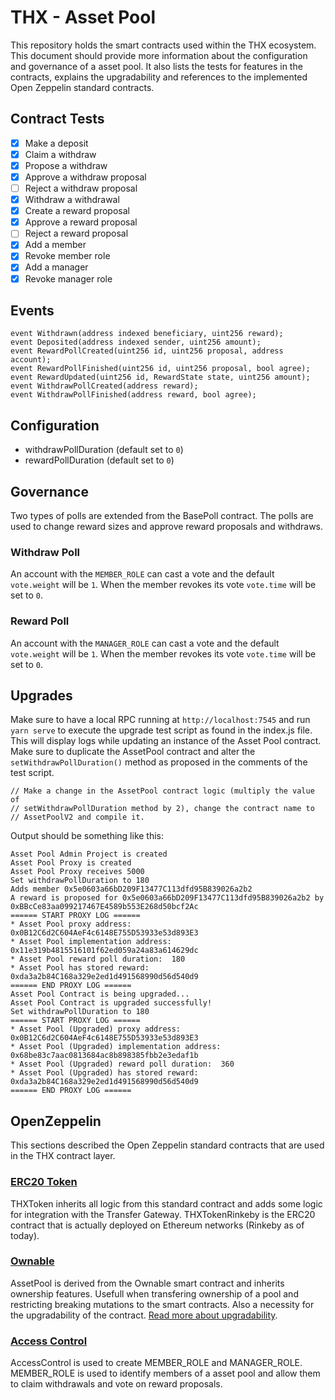 # THX - Asset Pool

This repository holds the smart contracts used within the THX ecosystem. This document should provide more information about the configuration and governance of a asset pool. It also lists the tests for features in the contracts, explains the upgradability and references to the implemented Open Zeppelin standard contracts.

## Contract Tests

-   [x] Make a deposit
-   [x] Claim a withdraw
-   [x] Propose a withdraw
-   [x] Approve a withdraw proposal
-   [ ] Reject a withdraw proposal
-   [x] Withdraw a withdrawal
-   [x] Create a reward proposal
-   [x] Approve a reward proposal
-   [ ] Reject a reward proposal
-   [x] Add a member
-   [x] Revoke member role
-   [x] Add a manager
-   [x] Revoke manager role

## Events

```
event Withdrawn(address indexed beneficiary, uint256 reward);
event Deposited(address indexed sender, uint256 amount);
event RewardPollCreated(uint256 id, uint256 proposal, address account);
event RewardPollFinished(uint256 id, uint256 proposal, bool agree);
event RewardUpdated(uint256 id, RewardState state, uint256 amount);
event WithdrawPollCreated(address reward);
event WithdrawPollFinished(address reward, bool agree);
```

## Configuration

-   withdrawPollDuration (default set to `0`)
-   rewardPollDuration (default set to `0`)

## Governance

Two types of polls are extended from the BasePoll contract. The polls are used to change reward sizes and approve reward proposals and withdraws.

### Withdraw Poll

An account with the `MEMBER_ROLE` can cast a vote and the default `vote.weight` will be `1`. When the member revokes its vote `vote.time` will be set to `0`.

### Reward Poll

An account with the `MANAGER_ROLE` can cast a vote and the default `vote.weight` will be `1`. When the member revokes its vote `vote.time` will be set to `0`.

## Upgrades

Make sure to have a local RPC running at `http://localhost:7545` and run `yarn serve` to execute the upgrade test script as found in the index.js file. This will display logs while updating an instance of the Asset Pool contract. Make sure to duplicate the AssetPool contract and alter the `setWithdrawPollDuration()` method as proposed in the comments of the test script.

```
// Make a change in the AssetPool contract logic (multiply the value of
// setWithdrawPollDuration method by 2), change the contract name to
// AssetPoolV2 and compile it.
```

Output should be something like this:

```
Asset Pool Admin Project is created
Asset Pool Proxy is created
Asset Pool Proxy receives 5000
Set withdrawPollDuration to 180
Adds member 0x5e0603a66bD209F13477C113dfd95B839026a2b2
A reward is proposed for 0x5e0603a66bD209F13477C113dfd95B839026a2b2 by 0xBBcCe83aa099217467E4589b553E268d50bcf2Ac
====== START PROXY LOG ======
* Asset Pool proxy address:  0x0B12C6d2C604AeF4c6148E755D53933e53d893E3
* Asset Pool implementation address: 0x11e319b4815516101f62ed059a24a83a614629dc
* Asset Pool reward poll duration:  180
* Asset Pool has stored reward:  0xda3a2b84C168a329e2ed1d491568990d56d540d9
====== END PROXY LOG ======
Asset Pool Contract is being upgraded...
Asset Pool Contract is upgraded successfully!
Set withdrawPollDuration to 180
====== START PROXY LOG ======
* Asset Pool (Upgraded) proxy address:  0x0B12C6d2C604AeF4c6148E755D53933e53d893E3
* Asset Pool (Upgraded) implementation address: 0x68be83c7aac0813684ac8b898385fbb2e3edaf1b
* Asset Pool (Upgraded) reward poll duration:  360
* Asset Pool (Upgraded) has stored reward:  0xda3a2b84C168a329e2ed1d491568990d56d540d9
====== END PROXY LOG ======
```

## OpenZeppelin

This sections described the Open Zeppelin standard contracts that are used in the THX contract layer.

### [ERC20 Token](https://docs.openzeppelin.com/contracts/3.x/erc20)

THXToken inherits all logic from this standard contract and adds some logic for integration with the Transfer Gateway. THXTokenRinkeby is the ERC20 contract that is actually deployed on Ethereum networks (Rinkeby as of today).

### [Ownable](https://docs.openzeppelin.com/contracts/3.x/access-control)

AssetPool is derived from the Ownable smart contract and inherits ownership features. Usefull when transfering ownership of a pool and restricting breaking mutations to the smart contracts. Also a necessity for the upgradability of the contract. [Read more about upgradability](#Upgrades).

### [Access Control](https://docs.openzeppelin.com/contracts/3.x/access-control)

AccessControl is used to create MEMBER_ROLE and MANAGER_ROLE. MEMBER_ROLE is used to identify members of a asset pool and allow them to claim withdrawals and vote on reward proposals.
